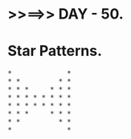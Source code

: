 # >>==>> DAY - 50.

# Star Patterns.

<pre>
*             *
* *         * *
* * *     * * *
* * * * * * * *
* * * * * * * *
* * *     * * *
* *         * *
*             *

</pre>
